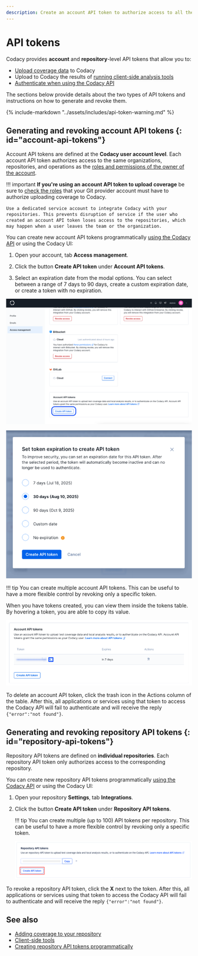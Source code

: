 ```yaml
---
description: Create an account API token to authorize access to all the repositories that you have access to, or a repository API token to authorize access only to a specific repository.
---
```


# API tokens

Codacy provides **account** and **repository**-level API tokens that allow you to:

-   [Upload coverage data](../coverage-reporter/index.md) to Codacy
-   Upload to Codacy the results of [running client-side analysis tools](../repositories-configure/local-analysis/client-side-tools.md)
-   [Authenticate when using the Codacy API](using-the-codacy-api.md#authenticating-requests)

The sections below provide details about the two types of API tokens and instructions on how to generate and revoke them.

{% include-markdown "../assets/includes/api-token-warning.md" %}

## Generating and revoking account API tokens {: id="account-api-tokens"}

Account API tokens are defined at the **Codacy user account level**. Each account API token authorizes access to the same organizations, repositories, and operations as the [roles and permissions of the owner of the account](../organizations/roles-and-permissions-for-organizations.md).

!!! important
    **If you're using an account API token to upload coverage** be sure to [check the roles](../organizations/roles-and-permissions-for-organizations.md) that your Git provider account must have to authorize uploading coverage to Codacy.

    Use a dedicated service account to integrate Codacy with your repositories. This prevents disruption of service if the user who created an account API token loses access to the repositories, which may happen when a user leaves the team or the organization.

You can create new account API tokens programmatically [using the Codacy API](examples/creating-repository-api-tokens-programmatically.md) or using the Codacy UI:

1.  Open your account, tab **Access management**.

1.  Click the button **Create API token** under **Account API tokens**.

1. Select an expiration date from the modal options. You can select between a range of 7 days to 90 days, create a custom expiration date, or create a token with no expiration.

![Creating an account API token](images/codacy-api-tokens-account.png)

![Creating an account API token modal](images/codacy-api-tokens-account-modal.png)

!!! tip
    You can create multiple account API tokens. This can be useful to have a more flexible control by revoking only a specific token.

When you have tokens created, you can view them inside the tokens table. By hovering a token, you are able to copy its value.

![Creating an account API token modal](images/codacy-api-tokens-account-table.png)

To delete an account API token, click the trash icon in the Actions column of the table. After this, all applications or services using that token to access the Codacy API will fail to authenticate and will receive the reply `{"error":"not found"}`.

## Generating and revoking repository API tokens {: id="repository-api-tokens"}

Repository API tokens are defined on **individual repositories**. Each repository API token only authorizes access to the corresponding repository.

You can create new repository API tokens programmatically [using the Codacy API](examples/creating-repository-api-tokens-programmatically.md) or using the Codacy UI:

1.  Open your repository **Settings**, tab **Integrations**.

1.  Click the button **Create API token** under **Repository API tokens**.

    !!! tip
        You can create multiple (up to 100) API tokens per repository. This can be useful to have a more flexible control by revoking only a specific token.

    ![Creating a repository API token](images/codacy-api-tokens-repository.png)

To revoke a repository API token, click the **X** next to the token. After this, all applications or services using that token to access the Codacy API will fail to authenticate and will receive the reply `{"error":"not found"}`.

## See also

-   [Adding coverage to your repository](../coverage-reporter/index.md)
-   [Client-side tools](../repositories-configure/local-analysis/client-side-tools.md)
-   [Creating repository API tokens programmatically](examples/creating-repository-api-tokens-programmatically.md)
